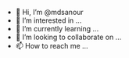 - 👋 Hi, I’m @mdsanour
- 👀 I’m interested in ...
- 🌱 I’m currently learning ...
- 💞️ I’m looking to collaborate on ...
- 📫 How to reach me ...

<!---
mdsanour/mdsanour is a ✨ special ✨ repository because its `README.md` (this file) appears on your GitHub profile.
You can click the Preview link to take a look at your changes.
--->
